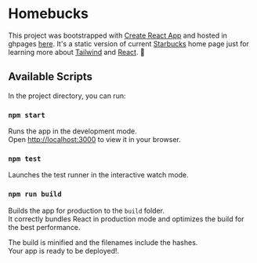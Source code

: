 # Homebucks

This project was bootstrapped with [Create React App](https://github.com/facebook/create-react-app) and hosted in ghpages [here](https://mateusmelo.github.io/homebucks/).
It's a static version of current [Starbucks](https://www.starbucks.com/) home page just for learning more about [Tailwind](https://tailwindcss.com/) and [React](https://en.reactjs.org/). 🤙

## Available Scripts

In the project directory, you can run:

### `npm start`

Runs the app in the development mode.\
Open [http://localhost:3000](http://localhost:3000) to view it in your browser.

### `npm test`

Launches the test runner in the interactive watch mode.

### `npm run build`

Builds the app for production to the `build` folder.\
It correctly bundles React in production mode and optimizes the build for the best performance.

The build is minified and the filenames include the hashes.\
Your app is ready to be deployed!.
